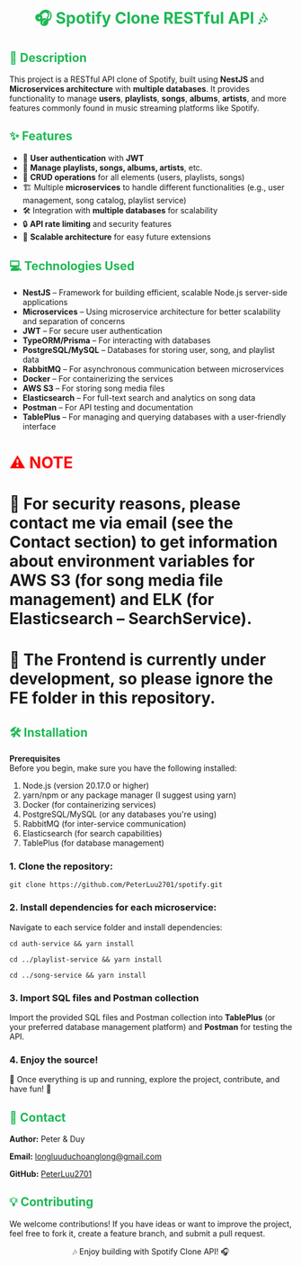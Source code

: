 ﻿<h1 style="text-align: center; color: #1db954;">🎧 Spotify Clone RESTful API 🎶</h1>

<h2 style="color: #1db954;">🚀 Description</h2>
<p>This project is a RESTful API clone of Spotify, built using <strong>NestJS</strong> and <strong>Microservices architecture</strong> with <strong>multiple databases</strong>. It provides functionality to manage <strong>users</strong>, <strong>playlists</strong>, <strong>songs</strong>, <strong>albums</strong>, <strong>artists</strong>, and more features commonly found in music streaming platforms like Spotify.</p>

<h2 style="color: #1db954;">✨ Features</h2>
<ul>
  <li>🎤 <strong>User authentication</strong> with <strong>JWT</strong></li>
  <li>🎵 <strong>Manage playlists, songs, albums, artists</strong>, etc.</li>
  <li>🔄 <strong>CRUD operations</strong> for all elements (users, playlists, songs)</li>
  <li>🏗️ Multiple <strong>microservices</strong> to handle different functionalities (e.g., user management, song catalog, playlist service)</li>
  <li>🛠️ Integration with <strong>multiple databases</strong> for scalability</li>
  <li>🔒 <strong>API rate limiting</strong> and security features</li>
  <li>🚀 <strong>Scalable architecture</strong> for easy future extensions</li>
</ul>

<h2 style="color: #1db954;">💻 Technologies Used</h2>
<ul>
  <li><strong>NestJS</strong> – Framework for building efficient, scalable Node.js server-side applications</li>
  <li><strong>Microservices</strong> – Using microservice architecture for better scalability and separation of concerns</li>
  <li><strong>JWT</strong> – For secure user authentication</li>
  <li><strong>TypeORM/Prisma</strong> – For interacting with databases</li>
  <li><strong>PostgreSQL/MySQL</strong> – Databases for storing user, song, and playlist data</li>
  <li><strong>RabbitMQ</strong> – For asynchronous communication between microservices</li>
  <li><strong>Docker</strong> – For containerizing the services</li>
  <li><strong>AWS S3</strong> – For storing song media files </li>
  <li><strong>Elasticsearch</strong> – For full-text search and analytics on song data</li>
  <li><strong>Postman</strong> – For API testing and documentation</li>
  <li><strong>TablePlus</strong> – For managing and querying databases with a user-friendly interface</li>
</ul>

<h1 style="color: red;">⚠️ NOTE</h1>
<h1><p>🚨 For security reasons, please contact me via email (see the Contact section) to get information about environment variables for AWS S3 (for song media file management) and ELK (for Elasticsearch – SearchService).</p></h1>
<h1><p>🚧 The <strong>Frontend</strong> is currently under development, so please ignore the FE folder in this repository.</p></h1>

<h2 style="color: #1db954;">🛠️ Installation</h2>
<p><strong>Prerequisites</strong><br>
Before you begin, make sure you have the following installed:</p>

<ol>
  <li>Node.js (version 20.17.0 or higher)</li>
  <li>yarn/npm or any package manager (I suggest using yarn)</li>
  <li>Docker (for containerizing services)</li>
  <li>PostgreSQL/MySQL (or any databases you're using)</li>
  <li>RabbitMQ (for inter-service communication)</li>
  <li>Elasticsearch (for search capabilities)</li>
  <li>TablePlus (for database management)</li>
</ol>

<h3>1. Clone the repository:</h3>
<pre><code>git clone https://github.com/PeterLuu2701/spotify.git</code></pre>

<h3>2. Install dependencies for each microservice:</h3>
<p>Navigate to each service folder and install dependencies:</p>
<pre><code>cd auth-service && yarn install</code></pre>
<pre><code>cd ../playlist-service && yarn install</code></pre>
<pre><code>cd ../song-service && yarn install</code></pre>

<h3>3. Import SQL files and Postman collection</h3>
<p>Import the provided SQL files and Postman collection into <strong>TablePlus</strong> (or your preferred database management platform) and <strong>Postman</strong> for testing the API.</p>

<h3>4. Enjoy the source!</h3>
<p>🎉 Once everything is up and running, explore the project, contribute, and have fun! 🚀</p>

<h2 style="color: #1db954;">📧 Contact</h2>
<p><strong>Author:</strong> Peter & Duy</p>
<p><strong>Email:</strong> <a href="mailto:longluuduchoanglong@gmail.com">longluuduchoanglong@gmail.com</a></p>
<p><strong>GitHub:</strong> <a href="https://github.com/PeterLuu2701">PeterLuu2701</a></p>

<h2 style="color: #1db954;">💡 Contributing</h2>
<p>We welcome contributions! If you have ideas or want to improve the project, feel free to fork it, create a feature branch, and submit a pull request.</p>

<p style="text-align: center;">🎶 Enjoy building with Spotify Clone API! 🎧</p>
